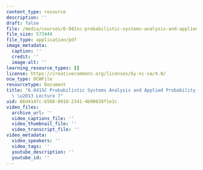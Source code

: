 ```yaml
---
content_type: resource
description: ''
draft: false
file: /media/courses/6-041sc-probabilistic-systems-analysis-and-applied-probability-fall-2013/66d414fcb588091823414b90639f1e1c_MIT6_041SCF13_lec07_300k.pdf
file_size: 573444
file_type: application/pdf
image_metadata:
  caption: ''
  credit: ''
  image-alt: ''
learning_resource_types: []
license: https://creativecommons.org/licenses/by-nc-sa/4.0/
ocw_type: OCWFile
resourcetype: Document
title: "6.041SC Probabilistic Systems Analysis and Applied Probability, Fall 2013Transcript\
  \ \u2013 Lecture 7"
uid: 66d414fc-b588-0918-2341-4b90639f1e1c
video_files:
  archive_url: ''
  video_captions_file: ''
  video_thumbnail_file: ''
  video_transcript_file: ''
video_metadata:
  video_speakers: ''
  video_tags: ''
  youtube_description: ''
  youtube_id: ''
---
```


